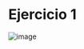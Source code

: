 # Ejercicio 1
![image](https://github.com/user-attachments/assets/e2288b31-2034-460a-8922-c0ad0a740848)

